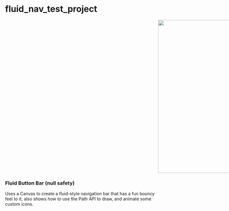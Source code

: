 # fluid_nav_test_project

<img align="center" hspace=500 src="https://flutter.gskinner.com/vignettes/previews/liquid_nav_edited_sm.gif?" width="500" /></a>
<h3>Fluid Button Bar (null safety)</h3></a>
<p>Uses a Canvas to create a fluid-style navigation bar that has a fun bouncy feel to it; also shows how to use the Path API to draw, and animate some custom icons. </p>

<br/><br/><br/><br/><br/><br/>
